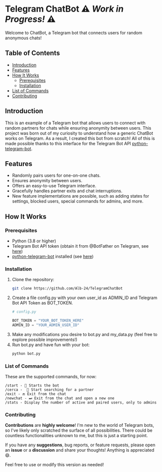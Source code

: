 # Telegram ChatBot ⚠️ ***Work in Progress!*** ⚠️

Welcome to ChatBot, a Telegram bot that connects users for random anonymous chats!

## Table of Contents

- [Introduction](#introduction)
- [Features](#features)
- [How It Works](#how-it-works)
  - [Prerequisites](#prerequisites)
  - [Installation](#installation)
- [List of Commands](#list-of-commands)
- [Contributing](#contributing)

## Introduction

This is an example of a Telegram bot that allows users to connect with random partners for chats while ensuring anonymity between users. 
This project was born out of my curiosity to understand how a generic ChatBot works on Telegram. As a result, I created this bot from scratch! 
All of this is made possible thanks to this interface for the Telegram Bot API  [python-telegram-bot](https://github.com/python-telegram-bot/python-telegram-bot).

## Features

- Randomly pairs users for one-on-one chats.
- Ensures anonymity between users.
- Offers an easy-to-use Telegram interface.
- Gracefully handles partner exits and chat interruptions.
- New feature implementations are possible, such as adding states for settings, blocked users, special commands for admins, and more.

## How It Works

### Prerequisites

- Python (3.8 or higher)
- Telegram Bot API token (obtain it from @BotFather on Telegram, see [here](https://core.telegram.org/bots/tutorial#obtain-your-bot-token))
- [python-telegram-bot](https://github.com/python-telegram-bot/python-telegram-bot) installed (see [here](https://github.com/python-telegram-bot/python-telegram-bot#installing))

### Installation

1. Clone the repository:
   ```bash
   git clone https://github.com/Alb-24/TelegramChatBot

2. Create a file config.py with your own user_id as ADMIN_ID and Telegram Bot API Token as BOT_TOKEN.
    ```python
    # config.py
    
    BOT_TOKEN = "YOUR_BOT_TOKEN_HERE"
    ADMIN_ID = "YOUR_ADMIN_USER_ID"
    
3. Make any modifications you desire to bot.py and my_data.py (feel free to explore possible improvements!)
4. Run bot.py and have fun with your bot:
   ```bash
   python bot.py

### List of Commands

These are the supported commands, for now:

    /start - 🤖 Starts the bot
    /cerca -  💬 Start searching for a partner
    /exit - 🔚 Exit from the chat
    /newchat - ⏭ Exit from the chat and open a new one
    /stats - Display the number of active and paired users, only to admins

### Contributing

**Contributions** are **highly welcome**! I'm new to the world of Telegram bots, so I've likely only scratched the surface of all possibilities. 
There could be countless functionalities unknown to me, but this is just a starting point.

If you have any **suggestions**, bug reports, or feature requests, please open an **issue** or a **discussion** and share your thoughts! 
Anything is appreciated 😄.


Feel free to use or modify this version as needed!


